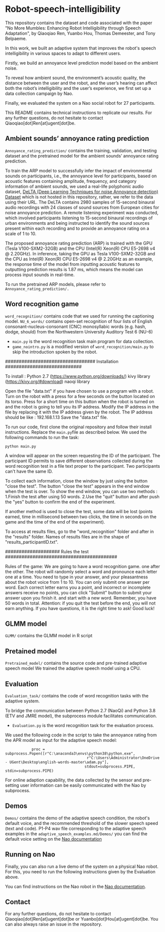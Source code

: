 # Robot-speech-intelligibility

This repository contains the dataset and code associated with the paper "No More Mumbles: Enhancing Robot Intelligibility through Speech Adaptation", by Qiaoqiao Ren, Yuanbo Hou, Thomas Demeester, and Tony Belpaeme.

In this work, we built an adaptive system that improves the robot's speech intelligibility in various spaces to adapt to different users.

Firstly, we build an annoyance level prediction model based on the ambient noise.

To reveal how ambient sound, the environment’s acoustic quality, the distance between the user and the robot, and the user’s hearing can affect both the robot’s intelligibility and the user’s experience, we first set up a data collection campaign by Nao.

Finally, we evaluated the system on a Nao social robot for 27 participants.

This README contains technical instructions to replicate our results. For any further questions, do not hesitate to contact Qiaoqiao[dot]Ren[at]ugent[dot]be.


## Ambient sounds’ annoyance rating prediction

`Annoyance_rating_prediction/` contains the training, validation, and testing dataset and the pretrained model for the ambient sounds’ annoyance rating prediction.

To train the ARP model to successfully infer the impact of environmental sounds on participants, i.e., the annoyance level for participants, based on acoustic features containing amplitude, frequency, and category information of ambient sounds, we used a real-life polyphonic audio dataset, [DeLTA (Deep Learning Techniques for noise Annoyance detection) Dataset](https://zenodo.org/records/7158057) which is not hosted in this repository, rather, we refer to the data using their URL. The DeLTA contains 2980 samples of 15-second binaural audio recordings with 24 classes of sound sources from European cities for noise annoyance prediction. A remote listening experiment was conducted, which involved participants listening to 15-second binaural recordings of urban environments and being instructed to identify the sound sources present within each recording and to provide an annoyance rating on a scale of 1 to 10. 

The proposed annoyance rating prediction (ARP) is trained with the GPU (Tesla V100-SXM2-32GB) and the CPU (Intel(R) Xeon(R) CPU E5-2698 v4 @ 2.20GHz). In inference, taking the GPU as Tesla V100-SXM2-32GB and the CPU as Intel(R) Xeon(R) CPU E5-2698 v4 @ 2.20GHz as an example, the response time of the model from inputting acoustic features to outputting prediction results is 1.87 ms, which means the model can process input sounds in real-time.

To run the pretrained ARP models, please refer to `Annoyance_rating_prediction/.`

## Word recognition game

`word_recognition/` contains code that we used for running the captioning model.
`NU_6_words/` contains open-set recognition of four lists of English consonant-nucleus-consonant (CNC) monosyllabic words (e.g. hash, dodge, should) from the Northwestern University Auditory Test 6 (NU-6)
 

- `main.py` is the word recognition task main program for data collection.
- `game_nointro.py` is a modified version of `word_recognition/main.py` to skip the introduction spoken by the robot.

################################# Installation ############################

To install : Python 2.7 (https://www.python.org/downloads/)
	     kivy library (https://kivy.org/#download)
	     naoqi library


Open the file "data.txt" if you have chosen to use a program with a robot.
Turn on the robot with a press for a few seconds on the button located on its torso.
Press for a short time on this button when the robot is turned on and the robot is going to tell you its IP address.
Modify the IP address in the file by replacing it with the IP address given by the robot.
The IP address should be like : 192.168.1.13
Save the "data.txt" file.

To run our code, first clone the original repository and follow their install instructions. Replace the `main.py`file as described below.
We used the following commands to run the task:

```
python main.py
```

A window will appear on the screen requesting the ID of the participant.
The participant ID permits to save different observations collected during the word recognition test in a file text proper to 
the participant.
Two participants can't have the same ID.

To collect each information, close the window by just using the button "close the test".
The button "close the test" appears in the end window when the test is over.
To show the end window, you can use two methods :
	1.Finish the test after using 50 words.
	2.Use the "quit" button and after push the "yes" button to confirm the end of the experiment.

If another  method is used to close the test, some data will be lost (points earned, time in millisecond between
two clicks, the time in seconds on the game and the time of the end of the experiment).

To access at results files, go to the "word_recognition" folder and after in the "results" folder.
Names of results files are in the shape of "results_participantID.txt".

#################### Rules the test #########################################

Rules of the game:
We are going to have a word recognition game. one after the other. The robot will randomly select a word and pronounce each letter one at a time.
You need to type in your answer, and your pleasantness about the robot voice from 1 to 10. You can only submit one answer per word.
Each correct letter earns you a point, and incorrect or incomplete answers receive no points, you can click "Submit" button to submit your answer upon you finish it.
and start with a new word. Remember, you have 50 words in total.
Attention: if you quit the test before the end, you will not earn anything. If you have questions, it is the right time to ask! Good luck! 

## GLMM model 

`GLMM/` contains the GLMM model in R script


## Pretained model

`Pretrained_model/` contains the source code and pre-trained adaptive speech model
We trained the adaptive speech model using a CPU.

## Evaluation

`Evaluation_task/` contains the code of word recognition tasks with the adaptive system. 

To bridge the communication between Python 2.7 (NaoQi) and Python 3.8 (ETV and JMRE model), the subprocess module facilitates communication. 

- `Evaluation.py` is the word recognition task for the evaluation process.


We used the following code in the script to take the annoyance rating from the APR model as input for the adaptive speech model:

```
            proc = subprocess.Popen([r"C:\anaconda3\envs\python38\python.exe",
                                     r"C:\Users\Administrator\OneDrive - UGent\Desktop\english-words-master\adam.py"],
                                    stdout=subprocess.PIPE, stdin=subprocess.PIPE)
```
For online adaption capability, the data collected by the sensor and pre-setting user information can be easily communicated with the Nao by subprocess.

## Demos

`Demos/` contains the demo of the adaptive speech condition, the robot's default voice, and the recommended threshold of the slower speech speed (text and code).
P1-P4 wav file corresponding to the adaptive speech examples in the `adaptive_speech_examples.md/Demos/` 
you can find the default voice setting on the [Nao documentation](http://doc.aldebaran.com/2-1/naoqi/audio/altexttospeech-api.html#ALTextToSpeechProxy::setParameter__ssCR.floatCR)


## Running on Nao

Finally, you can also run a live demo of the system on a physical Nao robot. For this, you need to run the following instructions given by the Evaluation above.

You can find instructions on the Nao robot in the [Nao documentation]([http://doc.aldebaran.com/2-1/ref/python-api.html#naoqi-python-api]). 


## Contact

For any further questions, do not hesitate to contact Qiaoqiao[dot]Ren[at]ugent[dot]be or Yuanbo[dot]Hou[at]ugent[dot]be. You can also always raise an issue in the repository.


<!--<script> window.scroll(0,100000) </script> -->
